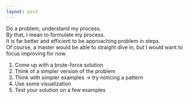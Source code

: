 ```yaml
---
layout: post
---
```

  

Do a problem, understand my process.  
By that, I mean to formulate my process.  
It is far better and efficient to be approaching problem in steps.  
Of course, a master would be able to straight dive in, but I would want to focus improving for now.  
  

1. Come up with a brute-force solution  
2. Think of a simpler version of the problem  
3. Think with simpler examples -> try noticing a pattern  
4. Use some visualization  
5. Test your solution on a few examples  